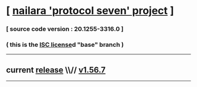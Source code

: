 
# [ [nailara 'protocol seven' project](http://src.nailara.net/) ]

### [ source code version : 20.1255-3316.0 ]

### ( this is the [ISC license](license)d "base" branch )
---
## current [release](https://github.com/anotherlink/nailara/releases) \\\\// [v1.56.7](https://github.com/anotherlink/nailara/releases/tag/v1.56.7)
---

